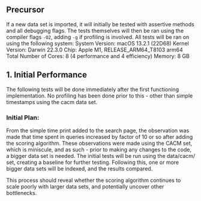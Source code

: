 ## Precursor
If a new data set is imported, it will initially be tested with assertive methods and all debugging flags.
The tests themselves will then be ran using the compiler flags `-O2`, adding `-g` if profiling is involved.
All tests will be ran on using the following system:
  System Version: macOS 13.2.1 (22D68)
  Kernel Version: Darwin 22.3.0
  Chip: Apple M1, RELEASE_ARM64_T8103 arm64
  Total Number of Cores: 8 (4 performance and 4 efficiency)
  Memory: 8 GB



## 1. Initial Performance
The following tests will be done immediately after the first functioning implementation.
No profiling has been done prior to this - other than simple timestamps using the cacm data set.

### Initial Plan:
From the simple time print added to the search page, the observation was made that time spent in queries increased by factor of 10 or so after adding the scoring algorithm. These observations were made using the CACM set, which is miniscule, and as such - prior to making any changes to the code, a bigger data set is needed.
The initial tests will be run using the data/cacm/ set, creating a baseline for further testing.
Following this, one or more bigger data sets will be indexed, and the results compared.

This process should reveal whether the scoring algorithm continues to scale poorly with larger data sets, and potentially uncover other bottlenecks.



